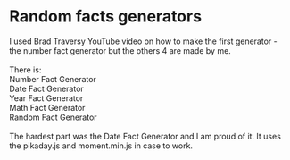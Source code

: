 # Random facts generators

I used Brad Traversy YouTube video on how to make the first generator - the number fact generator but the others 4 are made by me.\
\
There is:\
Number Fact Generator\
Date Fact Generator\
Year Fact Generator\
Math Fact Generator\
Random Fact Generator\
\
The hardest part was the Date Fact Generator and I am proud of it. It uses the pikaday.js and moment.min.js in case to work.
